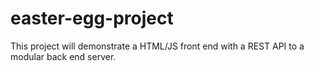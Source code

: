 # easter-egg-project
This project will demonstrate a HTML/JS front end with a REST API to a modular back end server.
